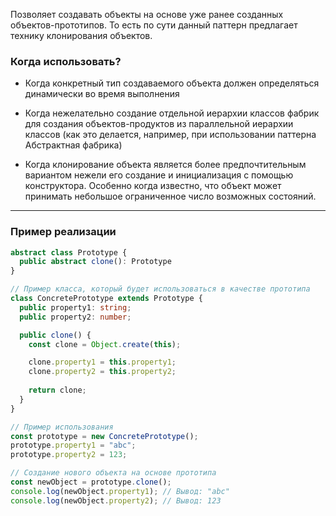 
Позволяет создавать объекты на основе уже ранее созданных объектов-прототипов. То есть по сути данный паттерн предлагает технику клонирования объектов.

### Когда использовать?

- Когда конкретный тип создаваемого объекта должен определяться динамически во время выполнения

- Когда нежелательно создание отдельной иерархии классов фабрик для создания объектов-продуктов из параллельной иерархии классов (как это делается, например, при использовании паттерна Абстрактная фабрика)

- Когда клонирование объекта является более предпочтительным вариантом нежели его создание и инициализация с помощью конструктора. Особенно когда известно, что объект может принимать небольшое ограниченное число возможных состояний.

<hr />

### Пример реализации

```ts
abstract class Prototype {
  public abstract clone(): Prototype
}

// Пример класса, который будет использоваться в качестве прототипа
class ConcretePrototype extends Prototype {
  public property1: string;
  public property2: number;

  public clone() {
    const clone = Object.create(this);

    clone.property1 = this.property1;
    clone.property2 = this.property2;
    
    return clone;
  }
}

// Пример использования
const prototype = new ConcretePrototype();
prototype.property1 = "abc";
prototype.property2 = 123;

// Создание нового объекта на основе прототипа
const newObject = prototype.clone();
console.log(newObject.property1); // Вывод: "abc"
console.log(newObject.property2); // Вывод: 123
```